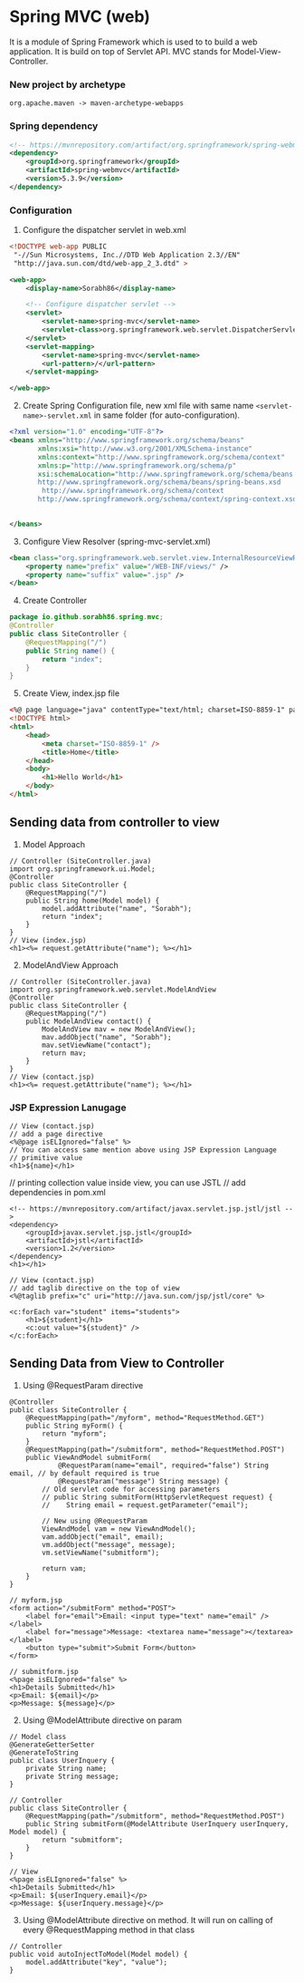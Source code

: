 # Spring MVC (web)
It is a module of Spring Framework which is used to to build a web application. It is build on top of Servlet API. MVC stands for Model-View-Controller.

### New project by archetype
`org.apache.maven -> maven-archetype-webapps`
### Spring dependency
```xml
<!-- https://mvnrepository.com/artifact/org.springframework/spring-webmvc -->
<dependency>
    <groupId>org.springframework</groupId>
    <artifactId>spring-webmvc</artifactId>
    <version>5.3.9</version>
</dependency>
```
### Configuration
1. Configure the dispatcher servlet in web.xml
```xml
<!DOCTYPE web-app PUBLIC
 "-//Sun Microsystems, Inc.//DTD Web Application 2.3//EN"
 "http://java.sun.com/dtd/web-app_2_3.dtd" >

<web-app>
    <display-name>Sorabh86</display-name>

    <!-- Configure dispatcher servlet -->
    <servlet>
        <servlet-name>spring-mvc</servlet-name>
        <servlet-class>org.springframework.web.servlet.DispatcherServlet</servlet-class>
    </servlet>
    <servlet-mapping>
        <servlet-name>spring-mvc</servlet-name>
        <url-pattern>/</url-pattern>
    </servlet-mapping>

</web-app>
```
2. Create Spring Configuration file, new xml file with same name `<servlet-name>-servlet.xml` in same folder (for auto-configuration).
```xml
<?xml version="1.0" encoding="UTF-8"?>
<beans xmlns="http://www.springframework.org/schema/beans"
       xmlns:xsi="http://www.w3.org/2001/XMLSchema-instance"
       xmlns:context="http://www.springframework.org/schema/context"
       xmlns:p="http://www.springframework.org/schema/p"
       xsi:schemaLocation="http://www.springframework.org/schema/beans
       http://www.springframework.org/schema/beans/spring-beans.xsd
        http://www.springframework.org/schema/context
       http://www.springframework.org/schema/context/spring-context.xsd">
    

</beans>
```
3. Configure View Resolver (spring-mvc-servlet.xml)
```xml
<bean class="org.springframework.web.servlet.view.InternalResourceViewResolver" name="viewResolver">
    <property name="prefix" value="/WEB-INF/views/" />
    <property name="suffix" value=".jsp" />
</bean>
```
4. Create Controller
```java
package io.github.sorabh86.spring.mvc;
@Controller
public class SiteController {
    @RequestMapping("/")
    public String name() {
        return "index";
    }
}
```
5. Create View, index.jsp file
```html
<%@ page language="java" contentType="text/html; charset=ISO-8859-1" pageEncoding="ISO-8859-1" %>
<!DOCTYPE html>
<html>
    <head>
        <meta charset="ISO-8859-1" />
        <title>Home</title>
    </head>
    <body>
        <h1>Hello World</h1>
    </body>
</html>
```

## Sending data from controller to view
1. Model Approach
```
// Controller (SiteController.java)
import org.springframework.ui.Model;
@Controller
public class SiteController {
    @RequestMapping("/")
    public String home(Model model) {
        model.addAttribute("name", "Sorabh");
        return "index";
    }
}
// View (index.jsp)
<h1><%= request.getAttribute("name"); %></h1>
```
2. ModelAndView Approach
```
// Controller (SiteController.java)
import org.springframework.web.servlet.ModelAndView
@Controller
public class SiteController {
    @RequestMapping("/")
    public ModelAndView contact() {
        ModelAndView mav = new ModelAndView();
        mav.addObject("name", "Sorabh");
        mav.setViewName("contact");
        return mav;
    }
}
// View (contact.jsp)
<h1><%= request.getAttribute("name"); %></h1>
```

### JSP Expression Lanugage
```
// View (contact.jsp)
// add a page directive
<%@page isELIgnored="false" %>
// You can access same mention above using JSP Expression Language
// primitive value
<h1>${name}</h1>
```
// printing collection value inside view, you can use JSTL
// add dependencies in pom.xml
```
<!-- https://mvnrepository.com/artifact/javax.servlet.jsp.jstl/jstl -->
<dependency>
    <groupId>javax.servlet.jsp.jstl</groupId>
    <artifactId>jstl</artifactId>
    <version>1.2</version>
</dependency>
<h1></h1>

// View (contact.jsp)
// add taglib directive on the top of view
<%@taglib prefix="c" uri="http://java.sun.com/jsp/jstl/core" %>

<c:forEach var="student" items="students">
    <h1>${student}</h1>
    <c:out value="${student}" />
</c:forEach>
```

## Sending Data from View to Controller
1. Using @RequestParam directive
```
@Controller
public class SiteController {
    @RequestMapping(path="/myform", method="RequestMethod.GET")
    public String myForm() {
        return "myform";
    }
    @RequestMapping(path="/submitform", method="RequestMethod.POST")
    public ViewAndModel submitForm(
            @RequestParam(name="email", required="false") String email, // by default required is true 
            @RequestParam("message") String message) {
        // Old servlet code for accessing parameters
        // public String submitForm(HttpServletRequest request) {
        //    String email = request.getParameter("email");
        
        // New using @RequestParam
        ViewAndModel vam = new ViewAndModel();
        vam.addObject("email", email);
        vm.addObject("message", message);
        vm.setViewName("submitform");

        return vam;
    }
}

// myform.jsp
<form action="/submitForm" method="POST">
    <label for="email">Email: <input type="text" name="email" /></label>
    <label for="message">Message: <textarea name="message"></textarea></label>
    <button type="submit">Submit Form</button>
</form>

// submitform.jsp
<%page isELIgnored="false" %>
<h1>Details Submitted</h1>
<p>Email: ${email}</p>
<p>Message: ${message}</p>
```
2. Using @ModelAttribute directive on param
```
// Model class
@GenerateGetterSetter
@GenerateToString
public class UserInquery {
    private String name;
    private String message;
}

// Controller
public class SiteController {
    @RequestMapping(path="/submitform", method="RequestMethod.POST")
    public String submitForm(@ModelAttribute UserInquery userInquery, Model model) {
        return "submitform";
    }
}

// View
<%page isELIgnored="false" %>
<h1>Details Submitted</h1>
<p>Email: ${userInquery.email}</p>
<p>Message: ${userInquery.message}</p>
```
3. Using @ModelAttribute directive on method. It will run on calling of every @RequestMapping method in that class
```
// Controller
public void autoInjectToModel(Model model) {
    model.addAttribute("key", "value");
}
```



